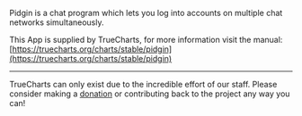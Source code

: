 Pidgin is a chat program which lets you log into accounts on multiple chat networks simultaneously.

This App is supplied by TrueCharts, for more information visit the manual: [https://truecharts.org/charts/stable/pidgin](https://truecharts.org/charts/stable/pidgin)

---

TrueCharts can only exist due to the incredible effort of our staff.
Please consider making a [donation](https://truecharts.org/sponsor) or contributing back to the project any way you can!
